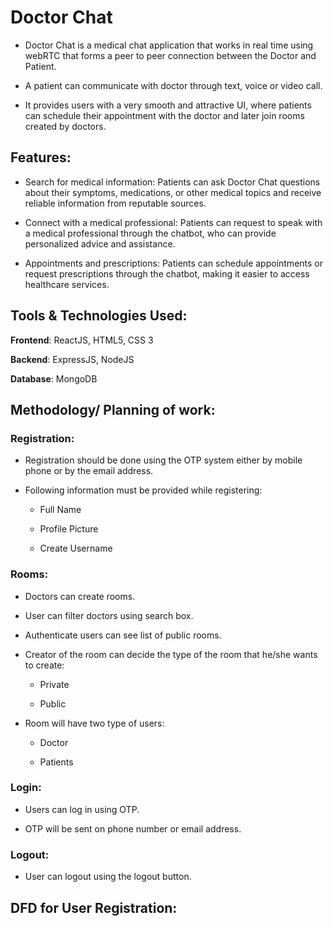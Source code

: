 # Doctor Chat
+ Doctor Chat is a medical chat application that works in real time using webRTC that forms a peer to peer connection between the Doctor and Patient.

+ A patient can communicate with doctor through text, voice or video call.

+ It provides users with a very smooth and attractive UI, where patients can schedule their appointment with the doctor and later join rooms created by doctors. 

## Features:
+ Search for medical information: Patients can ask Doctor Chat questions about their symptoms, medications, or other medical topics and receive reliable information from reputable sources.

+ Connect with a medical professional: Patients can request to speak with a medical professional through the chatbot, who can provide personalized advice and assistance.

+ Appointments and prescriptions: Patients can schedule appointments or request prescriptions through the chatbot, making it easier to access healthcare services.

## Tools & Technologies Used:

**Frontend**: ReactJS, HTML5, CSS 3

**Backend**: ExpressJS, NodeJS

**Database**: MongoDB

## Methodology/ Planning of work:

### Registration:
- Registration should be done using the OTP system either by mobile phone or by the email address.

- Following information must be provided while registering:

  - Full Name 
  
  - Profile Picture
  
  - Create Username
  
### Rooms:
+ Doctors can create rooms.

+ User can filter doctors using search box.

+ Authenticate users can see list of public rooms.

+ Creator of the room can decide the type of the room that he/she wants to create:

  + Private
  
  + Public
  
+ Room will have two type of users:

  + Doctor
  
  + Patients
  
### Login:
- Users can log in using OTP.

- OTP will be sent on phone number or email address.

### Logout:
- User can logout using the logout button.


## DFD for User Registration:
